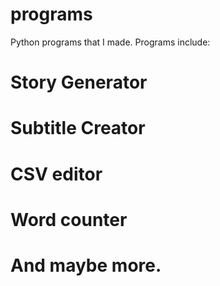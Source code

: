 # programs
Python programs that I made.
Programs include:
 # Story Generator
 # Subtitle Creator
 # CSV editor
 # Word counter
 # And maybe more.
